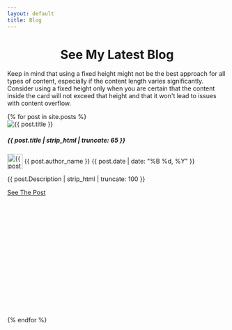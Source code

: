 ```yaml
---
layout: default
title: Blog
---
```


<h1 style="text-align: center">See My Latest Blog</h1>

<p>Keep in mind that using a fixed height might not be the best approach for all types of content, especially if the content length varies significantly. Consider using a fixed height only when you are certain that the content inside the card will not exceed that height and that it won't lead to issues with content overflow.</p>
<!-- Card  -->
<div class="row">
{% for post in site.posts %}
  <div class="col-sm-4 mb-3 mb-sm-0">
    <div class="card border-info mb-3">
      <div class="card-body" style="height: 450px;"> 
      <!-- Adjust the height as needed -->
      <img src="{{ post.image | relative_url }}" class="card-img-top" style="width: 100 height: 100px;" alt="{{ post.title }}">
        <h5 class="card-title">{{ post.title | strip_html | truncate: 65 }}</h5>
        
  <div style="display: inline; margin-right: 10px;">
  
  <a href="#" style="text-decoration: none">
        <img class="rounded-circle" src="{{ site.baseurl }}/assets/Images/favicon2.png" alt="{{ post.author_name }}" style="vertical-align: middle; width:35px;">
        <p style="display: inline;"><span class="badge rounded-pill text-bg-info">{{ post.author_name }}</span></p>
        </a>
        <p style="display: inline;"><span class="badge rounded-pill text-bg-info">{{ post.date | date: "%B %d, %Y" }}</span></p>
    </div>
        <p class="card-text">{{ post.Description | strip_html | truncate: 100 }}</p>
        <a href="{{ post.url | relative_url }}" class="btn btn-info">See The Post</a>
      </div>
    </div>
  </div>
    {% endfor %}
</div>